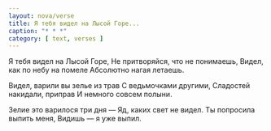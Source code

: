 ```yaml
---
layout: nova/verse
title: Я тебя видел на Лысой Горе...
caption: "* * *"
category: [ text, verses ]
---
```

Я тебя видел на Лысой Горе,
Не притворяйся, что не понимаешь,
Видел, как по небу на помеле
Абсолютно нагая летаешь.

Видел, варили вы зелье из трав
С ведьмочками другими,
Сладостей накидали, приправ
И немного совсем полыни.

Зелие это варилося три дня —
Яд, каких свет не видел.
Ты попросила выпить меня,
Видишь — я уже выпил.

